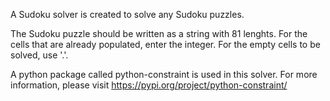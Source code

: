 A Sudoku solver is created to solve any Sudoku puzzles.

The Sudoku puzzle should be written as a string with 81 lenghts. For the cells that are already populated, enter the integer. For the empty cells to be solved, use '.'.

A python package called python-constraint is used in this solver. For more information, please visit https://pypi.org/project/python-constraint/
